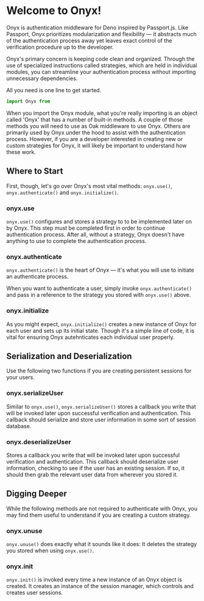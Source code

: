 # Welcome to Onyx!

Onyx is authentication middleware for Deno inspired by Passport.js. Like Passport, Onyx prioritizes modularization and flexibility — it abstracts much of the authentication process away yet leaves exact control of the verification procedure up to the developer.

Onyx's primary concern is keeping code clean and organized. Through the use of specialized instructions called strategies, which are held in individual modules, you can streamline your authentication process without importing unnecessary dependencies.

All you need is one line to get started.

```typescript
import Onyx from  
```

When you import the Onyx module, what you're really importing is an object called 'Onyx' that has a number of built-in methods. A couple of those methods you will need to use as Oak middleware to use Onyx. Others are primarily used by Onyx under the hood to assist with the authentication process. However, if you are a developer interested in creating new or custom strategies for Onyx, it will likely be important to understand how these work.

## Where to Start
First, though, let's go over Onyx's most vital methods: `onyx.use()`, `onyx.authenticate()` and `onyx.initialize()`.

### onyx.use
`onyx.use()` configures and stores a strategy to to be implemented later on by Onyx. This step must be completed first in order to continue authentication process. After all, without a strategy, Onyx doesn't have anything to use to complete the authentication process.

### onyx.authenticate
`onyx.authenticate()` is the heart of Onyx — it's what you will use to initiate an authenticate process.

When you want to authenticate a user, simply invoke `onyx.authenticate()` and pass in a reference to the strategy you stored with `onyx.use()` above.

### onyx.initialize
As you might expect, `onyx.initialize()` creates a new instance of Onyx for each user and sets up its initial state. Though it's a simple line of code, it is vital for ensuring Onyx autehnticates each individual user properly.

## Serialization and Deserialization
Use the following two functions if you are creating persistent sessions for your users.

### onyx.serializeUser
Similar to `onyx.use()`, `onyx.serializeUser()` stores a callback you write that will be invoked later upon successful verification and authentication. This callback should serialize and store user information in some sort of session database.

### onyx.deserializeUser
Stores a callback you write that will be invoked later upon successful verification and authentication. This callback should deserialize user information, checking to see if the user has an existing session. If so, it should then grab the relevant user data from wherever you stored it.

## Digging Deeper
While the following methods are not required to authenticate with Onyx, you may find them useful to understand if you are creating a custom strategy.

### onyx.unuse
`onyx.unuse()` does exactly what it sounds like it does: It deletes the strategy you stored when using `onyx.use()`.

### onyx.init
`onyx.init()` is invoked every time a new instance of an Onyx object is created. It creates an instance of the session manager, which controls and creates user sessions.
